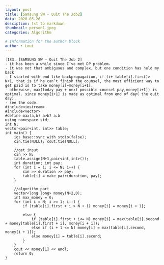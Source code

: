 ```yaml
---
layout: post
title: [Samsung SW - Quit The Job2]
data: 2020-05-26
desciption: txt to markdown
thumbnail: person1.jpeg
categories: Algorithm

# Information for the author block
author : Loui
---
```


	﻿[183. [SAMSUNG SW – Quit The Job 2]
	- it has been a while since I’ve met DP problem.
	- it was not that ambiguous and complex, but one condition has held my back
	- I started with end like backpropagation, if (i+ table[i].first)> N+1, that is if he can’t finish the counsel, the most efficient way to get paid is to take money[i]=money[i+1].
	- otherwise, max(today pay + next possible counsel pay,money[i+1]) is optimal. since money[i+1] is made as optimal from end of day( the quit day).
	- see the code.
	#include<iostream>
	#include<vector>
	#define max(a,b) a>b? a:b
	using namespace std;
	int N;
	vector<pair<int, int>> table;
	int main() {
		ios_base::sync_with_stdio(false);
		cin.tie(NULL); cout.tie(NULL);
	
		//get input
		cin >> N;
		table.assign(N+1,pair<int,int>());
		int duration; int pay;
		for (int i = 1; i <= N; i++) {
			cin >> duration >> pay;
			table[i] = make_pair(duration, pay);
		}
	
		//algorithm part
		vector<long long> money(N+2,0);
		int max_money = 0;
		for (int i = N; i >= 1; i--) {
			if (table[i].first + i > N + 1)	money[i] = money[i + 1];
			
			else {
				if (table[i].first + i<= N) money[i] = max(table[i].second + money[table[i].first + i], money[i + 1]);
				else if (i + 1 <= N) money[i] = max(table[i].second, money[i + 1]);
				else money[i] = table[i].second;
			}
		}
		cout << money[1] << endl;
		return 0;
	}
	
